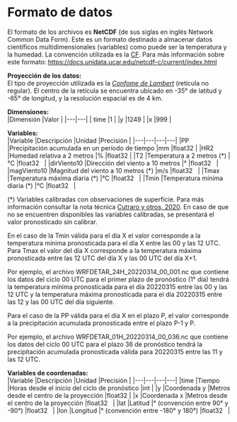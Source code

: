 # Formato de datos

El formato de los archivos es **NetCDF** (de sus siglas en inglés Network Common Data Form). Este es un formato destinado a almacenar datos científicos multidimensionales (variables) como puede ser la temperatura y la humedad. La convención utilizada es la [CF](http://cfconventions.org/). Para más información sobre este formato: https://docs.unidata.ucar.edu/netcdf-c/current/index.html


**Proyección de los datos:** <br />
El tipo de proyección utilizada es la [*Confome de Lambert*](https://www2.mmm.ucar.edu/wrf/users/docs/user_guide_V3/user_guide_V3.9/users_guide_chap3.html) (retícula no regular). El centro de la retícula se encuentra ubicado en -35° de latitud y -65° de longitud, y la resolución espacial es de 4 km.

**Dimensiones:**<br />
|Dimensión   |Valor   |
|---|---|
| time  |1   |
|y   |1249   |
|x   |999   |

**Variables:**<br />
|Variable   |Descripción   |Unidad   |Precisión   |
|---|---|---|---|
|PP   |Precipitación acumulada en un período de tiempo   |mm   |float32   |
|HR2   |Humedad relativa a 2 metros   |%   |float32   |
|T2   |Temperatura a 2 metros (\*)   |°C   |float32   |
|dirViento10   |Dirección del viento a 10 metros   |°   |float32   |
|magViento10   |Magnitud del viento a 10 metros (\*)   |m/s   |float32   |
|Tmax   |Temperatura máxima diaria (\*)   |°C   |float32   |
|Tmin   |Temperatura mínima diaria (\*)   |°C   |float32   |

(\*) Variables calibradas con observaciones de superficie. Para más información consultar la nota técnica [Cutraro y otros, 2020](http://hdl.handle.net/20.500.12160/1405). En caso de que no se encuentren disponibles las variables calibradas, se presentará el valor pronosticado sin calibrar.

En el caso de la Tmin válida para el día X el valor corresponde a la temperatura mínima pronosticada para el día X entre las 00 y las 12 UTC.
Para Tmax el valor del día X corresponde a la temperatura máxima pronosticada entre las 12 UTC del día X y las 00 UTC del día X+1.

Por ejemplo, el archivo WRFDETAR_24H_20220314_00_001.nc que contiene los datos del ciclo 00 UTC para el primer plazo de pronóstico (1° día) tendrá la temperatura mínima pronosticada para el día 20220315 entre las 00 y las 12 UTC y la temperatura máxima pronosticada para el día 20220315 entre las 12 y las 00 UTC del día siguiente.

Para el caso de la PP válida para el día X en el plazo P, el valor corresponde a la precipitación acumulada pronosticada entre el plazo P-1 y P.

Por ejemplo, el archivo WRFDETAR_01H_20220314_00_036.nc que contiene los datos del ciclo 00 UTC para el plazo 36 de pronóstico tendrá la precipitación acumulada pronosticada válida para 20220315 entre las 11 y las 12 UTC.

**Variables de coordenadas:**<br />
|Variable   |Descripción   |Unidad   |Precisión   |
|---|---|---|---|
|time   |Tiempo   |Horas desde el inicio del ciclo de pronóstico   |int   |
|y   |Coordenada y   |Metros desde el centro de la proyección   |float32   |
|x   |Coordenada x   |Metros desde el centro de la proyección   |float32   |
|lat   |Latitud   |° (convención entre 90° y -90°)   |float32   |
|lon   |Longitud   |° (convención entre -180° y 180°)   |float32   |
